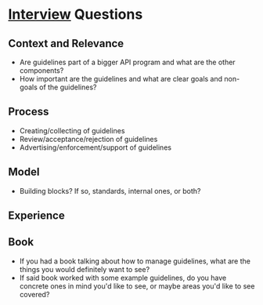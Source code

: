 # [Interview](./) Questions

## Context and Relevance

- Are guidelines part of a bigger API program and what are the other components?
- How important are the guidelines and what are clear goals and non-goals of the guidelines?

## Process

- Creating/collecting of guidelines
- Review/acceptance/rejection of guidelines
- Advertising/enforcement/support of guidelines

## Model

- Building blocks? If so, standards, internal ones, or both?

## Experience

## Book

- If you had a book talking about how to manage guidelines, what are the things you would definitely want to see?
- If said book worked with some example guidelines, do you have concrete ones in mind you'd like to see, or maybe areas you'd like to see covered?
